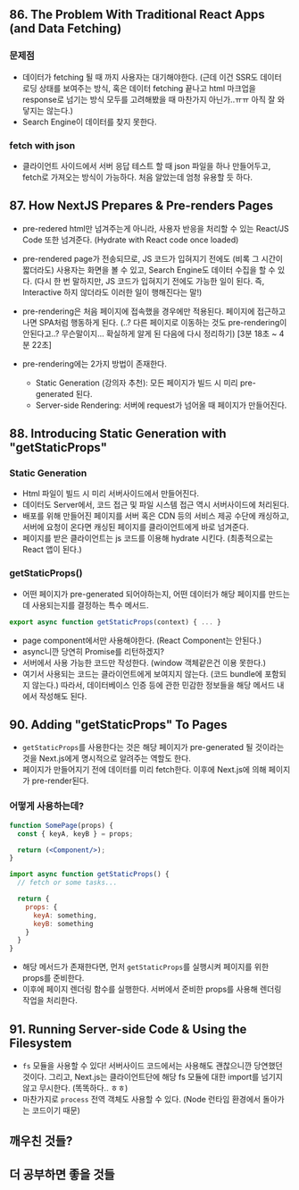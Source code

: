 ## 86. The Problem With Traditional React Apps (and Data Fetching)

### 문제점

- 데이터가 fetching 될 때 까지 사용자는 대기해야한다. (근데 이건 SSR도 데이터 로딩 상태를 보여주는 방식, 혹은 데이터 fetching 끝나고 html 마크업을 response로 넘기는 방식 모두를 고려해봤을 때 마찬가지 아닌가..ㅠㅠ 아직 잘 와닿지는 않는다.)
- Search Engine이 데이터를 찾지 못한다.

### fetch with json

- 클라이언트 사이드에서 서버 응답 테스트 할 때 json 파일을 하나 만들어두고, fetch로 가져오는 방식이 가능하다. 처음 알았는데 엄청 유용할 듯 하다.

## 87. How NextJS Prepares & Pre-renders Pages

- pre-redered html만 넘겨주는게 아니라, 사용자 반응을 처리할 수 있는 React/JS Code 또한 넘겨준다. (Hydrate with React code once loaded)

- pre-rendered page가 전송되므로, JS 코드가 입혀지기 전에도 (비록 그 시간이 짧더라도) 사용자는 화면을 볼 수 있고, Search Engine도 데이터 수집을 할 수 있다. (다시 한 번 말하지만, JS 코드가 입혀지기 전에도 가능한 일이 된다. 즉, Interactive 하지 않더라도 이러한 일이 행해진다는 말!)

- pre-rendering은 처음 페이지에 접속했을 경우에만 적용된다. 페이지에 접근하고 나면 SPA처럼 행동하게 된다. (..? 다른 페이지로 이동하는 것도 pre-rendering이 안된다고..? 무슨말이지... 확실하게 알게 된 다음에 다시 정리하기) [3분 18초 ~ 4분 22초]

- pre-rendering에는 2가지 방법이 존재한다.
  - Static Generation (강의자 추천): 모든 페이지가 빌드 시 미리 pre-generated 된다.
  - Server-side Rendering: 서버에 request가 넘어올 때 페이지가 만들어진다.

## 88. Introducing Static Generation with "getStaticProps"

### Static Generation

- Html 파일이 빌드 시 미리 서버사이드에서 만들어진다.
- 데이터도 Server에서, 코드 접근 및 파일 시스템 접근 역시 서버사이드에 처리된다.
- 배포를 위해 만들어진 페이지를 서버 혹은 CDN 등의 서비스 제공 수단에 캐싱하고, 서버에 요청이 온다면 캐싱된 페이지를 클라이언트에게 바로 넘겨준다.
- 페이지를 받은 클라이언트는 js 코드를 이용해 hydrate 시킨다. (최종적으로는 React 앱이 된다.)

### getStaticProps()

- 어떤 페이지가 pre-generated 되어야하는지, 어떤 데이터가 해당 페이지를 만드는데 사용되는지를 결정하는 특수 메서드.

```jsx
export async function getStaticProps(context) { ... }
```

- page component에서만 사용해야한다. (React Component는 안된다.)
- async니깐 당연히 Promise를 리턴하겠지?
- 서버에서 사용 가능한 코드만 작성한다. (window 객체같은건 이용 못한다.)
- 여기서 사용되는 코드는 클라이언트에게 보여지지 않는다. (코드 bundle에 포함되지 않는다.) 따라서, 데이터베이스 인증 등에 관한 민감한 정보들을 해당 메서드 내에서 작성해도 된다.

## 90. Adding "getStaticProps" To Pages

- `getStaticProps`를 사용한다는 것은 해당 페이지가 pre-generated 될 것이라는 것을 Next.js에게 명시적으로 알려주는 역할도 한다.
- 페이지가 만들어지기 전에 데이터를 미리 fetch한다. 이후에 Next.js에 의해 페이지가 pre-render된다.

### 어떻게 사용하는데?

```jsx
function SomePage(props) {
  const { keyA, keyB } = props;

  return (<Component/>);
}

import async function getStaticProps() {
  // fetch or some tasks...

  return {
    props: {
      keyA: something,
      keyB: something
    }
  }
}
```

- 해당 메서드가 존재한다면, 먼저 `getStaticProps`를 실행시켜 페이지를 위한 props를 준비한다.
- 이후에 페이지 렌더링 함수를 실행한다. 서버에서 준비한 props를 사용해 렌더링 작업을 처리한다.

## 91. Running Server-side Code & Using the Filesystem

- `fs` 모듈을 사용할 수 있다! 서버사이드 코드에서는 사용해도 괜찮으니깐 당연했던 것이다. 그리고, Next.js는 클라이언트단에 해당 fs 모듈에 대한 import를 넘기지 않고 무시한다. (똑똑하다.. ㅎㅎ)
- 마찬가지로 `process` 전역 객체도 사용할 수 있다. (Node 런타임 환경에서 돌아가는 코드이기 때문)

## 깨우친 것들?

## 더 공부하면 좋을 것들
